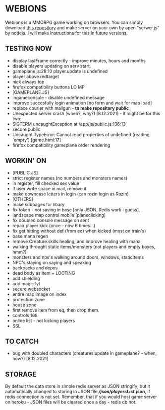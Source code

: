 # WEBIONS
  Webions is a MMORPG game working on browsers. 
  You can simply download [this repository](https://github.com/apietryga/webions2) and make server on your own by open "serwer.js" by nodejs. I will make instructions for this in future versions.

## TESTING NOW
  - display lastFrame correctly - improve minutes, hours and months 
  - disable players updating on serv start.
  - gameplane.js:28:10 player.update is undefined
  - player above redtarget
  - nick always top
  - firefox compatibility buttons LO MP
  - [GAMEPLANE.JS]
  - ingameconsole - disable undefined message
  - improve succesfully login animation [no form and wait for map load]
  - replace courier with mailgun - **to make repository public**
  - Unexpected server crash (when?, why?) [8.12.2021] - it might be for this two:
  - SIGTERM uncaughtException at /app/js/public.js:136:13
  - secure public
  - Uncaught TypeError: Cannot read properties of undefined (reading 'empty') [game.html:17]
  - firefox compatibility gameplane order rendering

## WORKIN' ON
  - [PUBLIC.JS]
  - strict register names (no numbers and monsters names)
  - in register, fill checked sex value
  - if user write space in mail, remove it.
  - make downcase letters in login (can rozin login as Rozin)
  - [OTHERS]
  - make subpages for libary
  - fix token - not saving in base [only JSON, Redis work i guess].
  - landscape map control mobile [planeclicking]
  - fix doubled console message on sent
  - repair player kick (once - now 6 times...)
  - fix get hitting without def (from eq) when kicked (most on train's)
  - base mana regen
  - remove Creature.skills.healing, and improve healing with mana
  - walking throught static items/monsters (not players and empty boxes, hmm?)
  - monsters and nps's walking around doors, windows, staticItems
  - NPC's staying on saying and speaking
  - backpacks and depos
  - dead body as item + LOOTING
  - add shielding
  - add magic lvl
  - secure websocket
  - entire map image on index
  - protection zone
  - house zone
  - first remove item from eq, then drop them. 
  - controls 168
  - online list - not kicking players 
  - SSL 

## TO CATCH
  - bug with doubled characters (creatures.update in gameplane? - when, how?) [8.12.2021]

## STORAGE
  By default the data store in simple redis server as JSON stringify, but it automatically changed to storing in JSON file ***/json/playersList.json***, if redis connection is not set.
  Remember, that if you would host game server on heroku - JSON files will be cleared once a day - redis db not. 